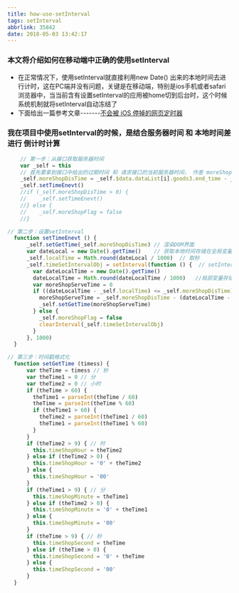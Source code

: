 ```yaml
---
title: how-use-setInterval
tags: setInterval
abbrlink: 35842
date: 2018-05-03 13:42:17
---
```


### 本文将介绍如何在移动端中正确的使用setInterval

- 在正常情况下，使用setInterval就直接利用new Date() 出来的本地时间去进行计时，这在PC端并没有问题，关键是在移动端，特别是ios手机或者safari浏览器中，当当前含有设置setInterval的应用被home切到后台时，这个时候系统机制就将setInterval自动冻结了
- 下面给出一篇参考文章-------[不会被 iOS 停掉的网页定时器](https://imququ.com/post/ios-none-freeze-timer.html)

### 我在项目中使用setInterval的时候，是结合服务器时间 和 本地时间差进行 倒计时计算

```javascript
    // 第一步：从接口获取服务器时间
    var _self = this
    // 首先要拿到接口中给出的过期时间 和 请求接口的当前服务器时间， 作差 moreShopDisTime
    _self.moreShopDisTime = _self.$data.dataList[i].goods3.end_time - _self.$data.dataList[i].goods3.now_time
    _self.setTimeEnevt()
    //if (_self.moreShopDisTime > 0) {
    //    _self.setTimeEnevt()
    //} else {
    //    _self.moreShopFlag = false
    //}
```

<!-- more -->

```javascript
// 第二步：设置setInterval
  function setTimeEnevt () {
      _self.setGetTime(_self.moreShopDisTime) // 渲染DOM界面
      var dateLocal = new Date().getTime()    // 获取本地时间存储在全局变量
      _self.localTime = Math.round(dateLocal / 1000)  // 取秒
      _self.timeSetIntervalObj = setInterval(function () {  // setInterval开启
        var dateLocalTime = new Date().getTime()
        dateLocalTime = Math.round(dateLocalTime / 1000)   //局部变量存储本地时间
        var moreShopServeTime = 0
        if ((dateLocalTime - _self.localTime) <= _self.moreShopDisTime) {
          moreShopServeTime = _self.moreShopDisTime - (dateLocalTime - _self.localTime)
          _self.setGetTime(moreShopServeTime)
        } else {
          _self.moreShopFlag = false
          clearInterval(_self.timeSetIntervalObj)
        }
      }, 1000)
  }
```

```javascript
// 第三步：时间戳格式化
  function setGetTime (timess) {
      var theTime = timess // 秒
      var theTime1 = 0 // 分
      var theTime2 = 0 // 小时
      if (theTime > 60) {
        theTime1 = parseInt(theTime / 60)
        theTime = parseInt(theTime % 60)
        if (theTime1 > 60) {
          theTime2 = parseInt(theTime1 / 60)
          theTime1 = parseInt(theTime1 % 60)
        }
      }
      if (theTime2 > 9) { // 时
        this.timeShopHour = theTime2
      } else if (theTime2 > 0) {
        this.timeShopHour = '0' + theTime2
      } else {
        this.timeShopHour = '00'
      }
      if (theTime1 > 9) { // 分
        this.timeShopMinute = theTime1
      } else if (theTime2 > 0) {
        this.timeShopMinute = '0' + theTime1
      } else {
        this.timeShopMinute = '00'
      }
      if (theTime > 9) { // 秒
        this.timeShopSecond = theTime
      } else if (theTime > 0) {
        this.timeShopSecond = '0' + theTime
      } else {
        this.timeShopSecond = '00'
      }
  }
```
